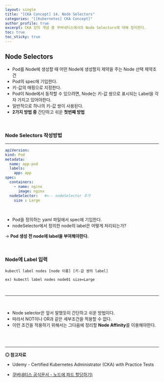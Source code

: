 ```yaml
---
layout: single
title: "[CKA Concept] 14. Node Selectors"
categories: "[[Kubernetes] CKA Concept]"
author_profile: true
excerpt: CKA 강의 개념 중 쿠버네티스에서의 Node Selectors에 대해 정리한다. 
toc: true
toc_sticky: true
---
```


## Node Selectors
- Pod를 Node에 생성할 때 어떤 Node에 생성할지 제약을 주는 Node 선택 제약조건
- Pod의 spec에 기입한다.
- 키-값의 매핑으로 지정한다.
- Pod이 Node에서 동작할 수 있으려면, Node는 키-값 쌍으로 표시되는 Label을 각자 가지고 있어야한다.
- 일반적으로 하나의 키-값 쌍이 사용된다.
- **2가지 방법 중** 간단하고 쉬운 **첫번째 방법**

<br>

### Node Selectors 작성방법
-----------------------

```yaml
apiVersion: 
kind: Pod
metadata:
  name: app-pod
  labels:
    app: app
spec:
  containers:
    - name: nginx
      image: nginx
  nodeSelector:   #<-- nodeSelector 추가
    size : Large
```

<br>

- Pod을 정의하는 yaml 파일에서 spec에 기입한다.
- nodeSelector에서 정의한 node의 label은 어떻게 처리되는가?

-> **Pod 생성 전 node에 label을 부여해야한다.**

<br>

### Node에 Label 입력

```shell
kubectl label nodes [node 이름] [키-값 쌍의 label]

ex) kubectl label nodes node01 size=Large
```

<br>

----------------------------
<br>

- Node selector은 앞서 말했듯이 간단하고 쉬운 방법이다.
- 따라서 NOT이나 OR과 같은 세부조건을 적용할 수 없다.
- 이런 조건을 적용하기 위해서는 그다음에 정리할 **Node Affinity**를 이용해야한다.








<br>
<br>

------------------
**◎ 참고자료**
- Udemy - Certified Kubernetes Administrator (CKA) with Practice Tests

- [쿠버네티스 공식문서 - 노드에 파드 할당하기)](https://kubernetes.io/ko/docs/concepts/scheduling-eviction/assign-pod-node/)


